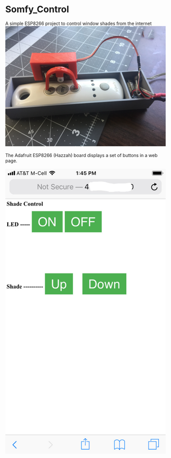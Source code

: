 # Somfy_Control
A simple ESP8266 project to control window shades from the internet
![Client Photo](https://github.com/bonnette/Somfy_Control/blob/master/photo/full.jpg)
<br/><br/>
The Adafruit ESP8266 (Hazzah) board displays a set of buttons in a web page.
<br/><br/>
![Client Photo](https://github.com/bonnette/Somfy_Control/blob/master/photo/shade_control.jpg)
